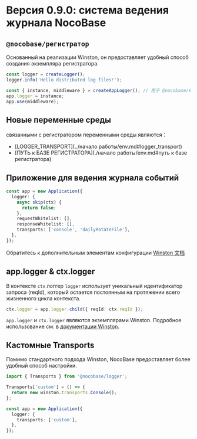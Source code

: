 # Версия 0.9.0: система ведения журнала NocoBase

## `@nocobase/регистратор`

Основанный на реализации Winston, он предоставляет удобный способ создания экземпляра регистратора.

```ts
const logger = createLogger();
logger.info('Hello distributed log files!');

const { instance, middleware } = createAppLogger(); // 用于 @nocobase/server
app.logger = instance;
app.use(middleware);
```

## Новые переменные среды

связанными с регистратором переменными среды являются：

- [LOGGER_TRANSPORT](../начало работы/env.md#logger_transport)
- [ПУТЬ к БАЗЕ РЕГИСТРАТОРА](./начало работы/env.md#путь к базе регистратора)

## Приложение для ведения журнала событий 

```ts
const app = new Application({
  logger: {
    async skip(ctx) {
      return false;
    },
    requestWhitelist: [],
    responseWhitelist: [],
    transports: ['console', 'dailyRotateFile'],
  },
});
```

Обратитесь к дополнительным элементам конфигурации [Winston 文档](https://github.com/winstonjs/winston#table-of-contents)

## app.logger & ctx.logger

В контексте `ctx` логгер `logger` использует уникальный идентификатор запроса (reqId), который остается постоянным на протяжении всего жизненного цикла контекста.

```ts
ctx.logger = app.logger.child({ reqId: ctx.reqId });
```

`app.logger` и `ctx.logger` являются экземплярами Winston. Подробное использование см. в [документации Winston](https://github.com/winstonjs/winston#table-of-contents).

## Кастомные Transports

Помимо стандартного подхода Winston, NocoBase предоставляет более удобный способ настройки.

```ts
import { Transports } from '@nocobase/logger';

Transports['custom'] = () => {
  return new winston.transports.Console();
};

const app = new Application({
  logger: {
    transports: ['custom'],
  },
});
```
